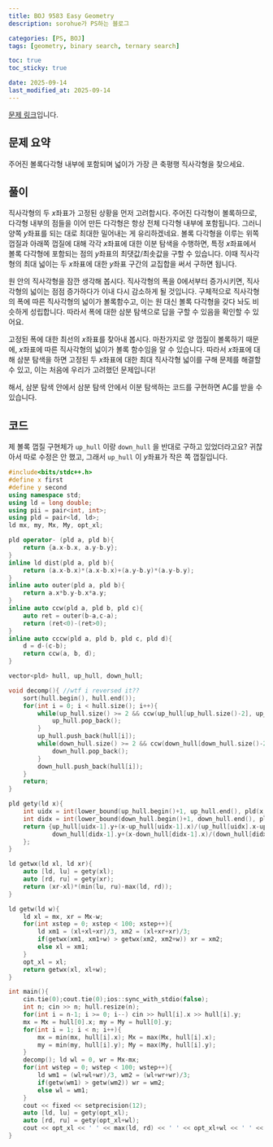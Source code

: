 ```yaml
---
title: BOJ 9583 Easy Geometry
description: sorohue가 PS하는 블로그

categories: [PS, BOJ]
tags: [geometry, binary search, ternary search]

toc: true
toc_sticky: true

date: 2025-09-14
last_modified_at: 2025-09-14
---
```


[문제 링크](https://boj.kr/9583)입니다.

## 문제 요약

주어진 볼록다각형 내부에 포함되며 넓이가 가장 큰 축평행 직사각형을 찾으세요.

## 풀이

직사각형의 두 $x$좌표가 고정된 상황을 먼저 고려합시다. 주어진 다각형이 볼록하므로, 다각형 내부의 점들을 이어 만든 다각형은 항상 전체 다각형 내부에 포함됩니다. 그러니 양쪽 $y$좌표를 되는 대로 최대한 밀어내는 게 유리하겠네요. 볼록 다각형을 이루는 위쪽 껍질과 아래쪽 껍질에 대해 각각 $x$좌표에 대한 이분 탐색을 수행하면, 특정 $x$좌표에서 볼록 다각형에 포함되는 점의 $y$좌표의 최댓값/최솟값을 구할 수 있습니다. 이때 직사각형의 최대 넓이는 두 $x$좌표에 대한 $y$좌표 구간의 교집합을 써서 구하면 됩니다.

원 안의 직사각형을 잠깐 생각해 봅시다. 직사각형의 폭을 0에서부터 증가시키면, 직사각형의 넓이는 점점 증가하다가 이내 다시 감소하게 될 것입니다. 구체적으로 직사각형의 폭에 따른 직사각형의 넓이가 볼록함수고, 이는 원 대신 볼록 다각형을 갖다 놔도 비슷하게 성립합니다. 따라서 폭에 대한 삼분 탐색으로 답을 구할 수 있음을 확인할 수 있어요.

고정된 폭에 대한 최선의 $x$좌표를 찾아내 봅시다. 마찬가지로 양 껍질이 볼록하기 때문에, $x$좌표에 따른 직사각형의 넓이가 볼록 함수임을 알 수 있습니다. 따라서 $x$좌표에 대해 삼분 탐색을 하면 고정된 두 $x$좌표에 대한 최대 직사각형 넓이를 구해 문제를 해결할 수 있고, 이는 처음에 우리가 고려했던 문제입니다!

해서, 삼분 탐색 안에서 삼분 탐색 안에서 이분 탐색하는 코드를 구현하면 AC를 받을 수 있습니다.

## 코드

제 볼록 껍질 구현체가 `up_hull` 이랑 `down_hull` 을 반대로 구하고 있었더라고요? 귀찮아서 따로 수정은 안 했고, 그래서 `up_hull` 이 $y$좌표가 작은 쪽 껍질입니다.

```cpp
#include<bits/stdc++.h>
#define x first
#define y second
using namespace std;
using ld = long double;
using pii = pair<int, int>;
using pld = pair<ld, ld>;
ld mx, my, Mx, My, opt_xl;

pld operator- (pld a, pld b){
	return {a.x-b.x, a.y-b.y};
}
inline ld dist(pld a, pld b){
	return (a.x-b.x)*(a.x-b.x)+(a.y-b.y)*(a.y-b.y);
}
inline auto outer(pld a, pld b){
	return a.x*b.y-b.x*a.y;
}
inline auto ccw(pld a, pld b, pld c){
	auto ret = outer(b-a,c-a);
	return (ret<0)-(ret>0);
}
inline auto cccw(pld a, pld b, pld c, pld d){
	d = d-(c-b);
	return ccw(a, b, d);
}

vector<pld> hull, up_hull, down_hull;

void decomp(){ //wtf i reversed it??
	sort(hull.begin(), hull.end());
	for(int i = 0; i < hull.size(); i++){
		while(up_hull.size() >= 2 && ccw(up_hull[up_hull.size()-2], up_hull[up_hull.size()-1], hull[i]) >= 0){
			up_hull.pop_back();
		}
		up_hull.push_back(hull[i]);
		while(down_hull.size() >= 2 && ccw(down_hull[down_hull.size()-2], down_hull[down_hull.size()-1], hull[i]) <= 0){
			down_hull.pop_back();
		}
		down_hull.push_back(hull[i]);
	}
	return;
}

pld gety(ld x){
	int uidx = int(lower_bound(up_hull.begin()+1, up_hull.end(), pld(x,0))-up_hull.begin());
	int didx = int(lower_bound(down_hull.begin()+1, down_hull.end(), pld(x,0))-down_hull.begin());
	return {up_hull[uidx-1].y+(x-up_hull[uidx-1].x)/(up_hull[uidx].x-up_hull[uidx-1].x)*(up_hull[uidx].y-up_hull[uidx-1].y),
			down_hull[didx-1].y+(x-down_hull[didx-1].x)/(down_hull[didx].x-down_hull[didx-1].x)*(down_hull[didx].y-down_hull[didx-1].y)
	};
}

ld getwx(ld xl, ld xr){
	auto [ld, lu] = gety(xl);
	auto [rd, ru] = gety(xr);
	return (xr-xl)*(min(lu, ru)-max(ld, rd));
}

ld getw(ld w){
	ld xl = mx, xr = Mx-w;
	for(int xstep = 0; xstep < 100; xstep++){
		ld xm1 = (xl+xl+xr)/3, xm2 = (xl+xr+xr)/3;
		if(getwx(xm1, xm1+w) > getwx(xm2, xm2+w)) xr = xm2;
		else xl = xm1;
	}
	opt_xl = xl;
	return getwx(xl, xl+w);
}

int main(){
	cin.tie(0);cout.tie(0);ios::sync_with_stdio(false);
	int n; cin >> n; hull.resize(n);
	for(int i = n-1; i >= 0; i--) cin >> hull[i].x >> hull[i].y;
	mx = Mx = hull[0].x; my = My = hull[0].y;
	for(int i = 1; i < n; i++){
		mx = min(mx, hull[i].x); Mx = max(Mx, hull[i].x);
		my = min(my, hull[i].y); My = max(My, hull[i].y);
	}
	decomp(); ld wl = 0, wr = Mx-mx;
	for(int wstep = 0; wstep < 100; wstep++){
		ld wm1 = (wl+wl+wr)/3, wm2 = (wl+wr+wr)/3;
		if(getw(wm1) > getw(wm2)) wr = wm2;
		else wl = wm1;
	}
	cout << fixed << setprecision(12);
	auto [ld, lu] = gety(opt_xl);
	auto [rd, ru] = gety(opt_xl+wl);
	cout << opt_xl << ' ' << max(ld, rd) << ' ' << opt_xl+wl << ' ' << min(lu, ru);
}
```